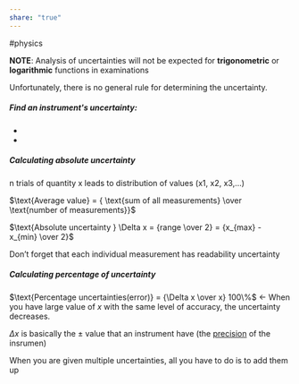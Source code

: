 ```yaml
---
share: "true"
---
```

#physics 

**NOTE**: Analysis of uncertainties will not be expected for **trigonometric** or
**logarithmic** functions in examinations

Unfortunately, there is no general rule for determining the uncertainty.

##### Find an instrument's uncertainty:
- 

- 
##### Calculating absolute uncertainty
n trials of quantity x leads to distribution of values (x1, x2, x3,…)

$\text{Average value} = { \text{sum of all measurements} \over \text{number of measurements}}$

$\text{Absolute uncertainty } \Delta x = {range \over 2} = {x_{max} - x_{min} \over 2}$

Don’t forget that each individual measurement has readability uncertainty

##### Calculating percentage of uncertainty

$\text{Percentage uncertainties(error)} = {\Delta x \over x} 100\%$   <- When you have large value of $x$ with the same level of accuracy, the uncertainty decreases. 

$\Delta x$ is basically the $\pm \text{ value}$ that an instrument have (the [precision](Accuracy%20vs%20precision.md) of the insrumen) 

When you are given multiple uncertainties, all you have to do is to add them up



